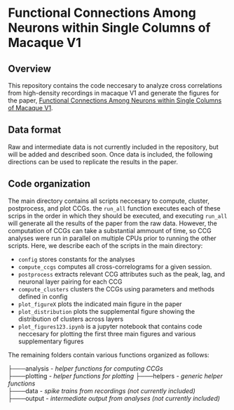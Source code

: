 # Functional Connections Among Neurons within Single Columns of Macaque V1
## Overview
This repository contains the code neccesary to analyze cross correlations from high-density recordings in macaque V1 and generate the figures for the paper, [Functional Connections Among Neurons within Single Columns of Macaque V1](https://www.biorxiv.org/content/10.1101/2022.02.18.481095v1).

## Data format 
Raw and intermediate data is not currently included in the repository, but will be added and described soon. Once data is included, the following directions can be used to replicate the results in the paper. 


## Code organization 
The main directory contains all scripts neccesary to compute, cluster, postprocess, and plot CCGs. the `run_all` function executes each of these scrips in the order in which they should be executed, and executing `run_all` will generate all the results of the paper from the raw data. However, the computation of CCGs can take a substantial ammount of time, so CCG analyses were run in parallel on multiple CPUs prior to running the other scripts. Here, we describe each of the scripts in the main directory: 
* `config` stores constants for the analyses
* `compute_ccgs` computes all cross-correlograms for a given session. 
* `postprocess` extracts relevant CCG attributes such as the peak, lag, and neuronal layer pairing for each CCG
* `compute_clusters` clusters the CCGs using parameters and methods defined in config
* `plot_figureX` plots the indicated main figure in the paper
* `plot_distribution` plots the supplemental figure showing the distribution of clusters across layers
* `plot_figures123.ipynb` is a jupyter notebook that contains code neccesary for plotting the first three main figures and various supplementary figures

The remaining folders contain various functions organized as follows: 

├───analysis - *helper functions for computing CCGs* \
├───plotting - *helper functions for plotting* 
├───helpers - *generic helper functions* \
├───data - *spike trains from recordings (not currently included)* \
├───output - *intermediate output from analyses (not currently included)*